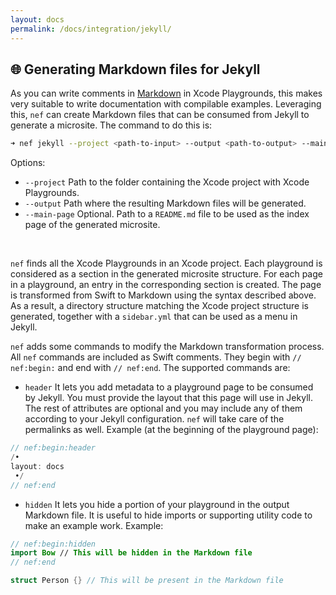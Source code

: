 ```yaml
---
layout: docs
permalink: /docs/integration/jekyll/
---
```


## 🌐 Generating Markdown files for Jekyll
 As you can write comments in [Markdown](https://developer.apple.com/library/archive/documentation/Xcode/Reference/xcode_markup_formatting_ref/index.html) in Xcode Playgrounds, this makes very suitable to write documentation with compilable examples.
 Leveraging this, `nef` can create Markdown files that can be consumed from Jekyll to generate a microsite. The command to do this is:
 
 ```bash
 ➜ nef jekyll --project <path-to-input> --output <path-to-output> --main-page <path-to-index>
 ```
 
 Options:
 
 - `--project` Path to the folder containing the Xcode project with Xcode Playgrounds.
 - `--output` Path where the resulting Markdown files will be generated.
 - `--main-page` Optional. Path to a `README.md` file to be used as the index page of the generated microsite.
 
 &nbsp;
 
 `nef` finds all the Xcode Playgrounds in an Xcode project. Each playground is considered as a section in the generated microsite structure. For each page in a playground, an entry in the corresponding section is created. The page is transformed from Swift to Markdown using the syntax described above. As a result, a directory structure matching the Xcode project structure is generated, together with a `sidebar.yml` that can be used as a menu in Jekyll.
 
 `nef` adds some commands to modify the Markdown transformation process. All `nef` commands are included as Swift comments. They begin with `// nef:begin:` and end with `// nef:end`. The supported commands are:
 
 - `header` It lets you add metadata to a playground page to be consumed by Jekyll. You must provide the layout that this page will use in Jekyll. The rest of attributes are optional and you may include any of them according to your Jekyll configuration. `nef` will take care of the permalinks as well. Example (at the beginning of the playground page):
 
 ```swift
 // nef:begin:header‌‌
 /•
 layout: docs
  •/
 // nef:end‌‌
 ```
 
 - `hidden` It lets you hide a portion of your playground in the output Markdown file. It is useful to hide imports or supporting utility code to make an example work. Example:
 
 ```swift
 // nef:begin:hidden‌‌
 import Bow // This will be hidden in the Markdown file
 // nef:end‌‌
 
 struct Person {} // This will be present in the Markdown file
 ```
